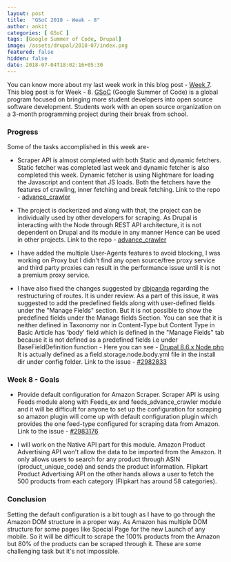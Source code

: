 ```yaml
---
layout: post
title:  "GSoC 2018 - Week - 8"
author: ankit
categories: [ GSoC ]
tags: [Google Summer of Code, Drupal]
image: /assets/drupal/2018-07/index.png
featured: false
hidden: false
date: 2018-07-04T18:02:16+05:30
---
```


You can know more about my last week work in this blog post - [Week 7](http://ankitjain28.me/gsoc-2018-week-7). This blog post is for Week - 8\. [GSoC](https://summerofcode.withgoogle.com/) (Google Summer of Code) is a global program focused on bringing more student developers into open source software development. Students work with an open source organization on a 3-month programming project during their break from school.

### **Progress**

Some of the tasks accomplished in this week are-

- Scraper API is almost completed with both Static and dynamic fetchers. Static fetcher was completed last week and dynamic fetcher is also completed this week. Dynamic fetcher is using Nightmare for loading the Javascript and content that JS loads. Both the fetchers have the features of crawling, inner fetching and break fetching. Link to the repo - [advance_crawler](https://github.com/dbjpanda/advance_crawler)

- The project is dockerized and along with that, the project can be individually used by other developers for scraping. As Drupal is interacting with the Node through REST API architecture, it is not dependent on Drupal and its module in any manner Hence can be used in other projects. Link to the repo - [advance_crawler](https://github.com/dbjpanda/advance_crawler)

- I have added the multiple User-Agents features to avoid blocking, I was working on Proxy but I didn't find any open source/free proxy service and third party proxies can result in the performance issue until it is not a premium proxy service.

- I have also fixed the changes suggested by [dbjpanda](https://www.drupal.org/u/dbjpanda) regarding the restructuring of routes. It is under review. As a part of this issue, it was suggested to add the predefined fields along with user-defined fields under the "Manage Fields" section. But it is not possible to show the predefined fields under the Manage fields Section. You can see that it is neither defined in Taxonomy nor in Content-Type but Content Type in Basic Article has 'body' field which is defined in the "Manage Fields" tab because it is not defined as a predefined fields i.e under BaseFieldDefinition function - Here you can see - [Drupal 8.6.x Node.php](https://api.drupal.org/api/drupal/core%21modules%21node%21src%21Entity%21Node.php/8.6.x) It is actually defined as a field.storage.node.body.yml file in the install dir under config folder. Link to the issue - [#2982833](https://www.drupal.org/project/affiliates_connect/issues/2982833)

### **Week 8 - Goals**

- Provide default configuration for Amazon Scraper. Scraper API is using Feeds module along with Feeds_ex and feeds_advance_crawler module and it will be difficult for anyone to set up the configuration for scraping so amazon plugin will come up with default configuration plugin which provides the one feed-type configured for scraping data from Amazon. Link to the issue - [#2983176](https://www.drupal.org/project/affiliates_connect/issues/2983176)

- I will work on the Native API part for this module. Amazon Product Advertising API won't allow the data to be imported from the Amazon. It only allows users to search for any product through ASIN (product_unique_code) and sends the product information. Flipkart Product Advertising API on the other hands allows a user to fetch the 500 products from each category (Flipkart has around 58 categories).

### **Conclusion**

Setting the default configuration is a bit tough as I have to go through the Amazon DOM structure in a proper way. As Amazon has multiple DOM structure for some pages like Special Page for the new Launch of any mobile. So it will be difficult to scrape the 100% products from the Amazon but 80% of the products can be scraped through it. These are some challenging task but it's not impossible.